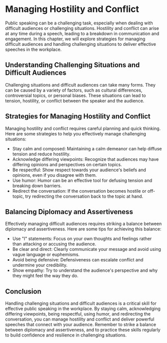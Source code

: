 Managing Hostility and Conflict
===================================================================================================

Public speaking can be a challenging task, especially when dealing with difficult audiences or challenging situations. Hostility and conflict can arise at any time during a speech, leading to a breakdown in communication and engagement. In this chapter, we will explore strategies for managing difficult audiences and handling challenging situations to deliver effective speeches in the workplace.

Understanding Challenging Situations and Difficult Audiences
------------------------------------------------------------

Challenging situations and difficult audiences can take many forms. They can be caused by a variety of factors, such as cultural differences, controversial topics, or personal biases. These situations can lead to tension, hostility, or conflict between the speaker and the audience.

Strategies for Managing Hostility and Conflict
----------------------------------------------

Managing hostility and conflict requires careful planning and quick thinking. Here are some strategies to help you effectively manage challenging situations:

* Stay calm and composed: Maintaining a calm demeanor can help diffuse tension and reduce hostility.
* Acknowledge differing viewpoints: Recognize that audiences may have differing opinions and perspectives on certain topics.
* Be respectful: Show respect towards your audience's beliefs and opinions, even if you disagree with them.
* Use humor: Humor can be an effective tool for defusing tension and breaking down barriers.
* Redirect the conversation: If the conversation becomes hostile or off-topic, try redirecting the conversation back to the topic at hand.

Balancing Diplomacy and Assertiveness
-------------------------------------

Effectively managing difficult audiences requires striking a balance between diplomacy and assertiveness. Here are some tips for achieving this balance:

* Use "I" statements: Focus on your own thoughts and feelings rather than attacking or accusing the audience.
* Be clear and direct: Clearly communicate your message and avoid using vague language or euphemisms.
* Avoid being defensive: Defensiveness can escalate conflict and undermine your credibility.
* Show empathy: Try to understand the audience's perspective and why they might feel the way they do.

Conclusion
----------

Handling challenging situations and difficult audiences is a critical skill for effective public speaking in the workplace. By staying calm, acknowledging differing viewpoints, being respectful, using humor, and redirecting the conversation, you can manage hostility and conflict and deliver powerful speeches that connect with your audience. Remember to strike a balance between diplomacy and assertiveness, and to practice these skills regularly to build confidence and resilience in challenging situations.
